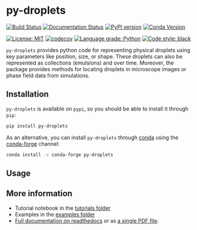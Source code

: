 # py-droplets

[![Build Status](https://github.com/zwicker-group/py-droplets/actions/workflows/python_tests.yml/badge.svg)](https://github.com/zwicker-group/py-droplets/actions/workflows/python_tests.yml)
[![Documentation Status](https://readthedocs.org/projects/py-droplets/badge/?version=latest)](https://py-droplets.readthedocs.io/en/latest/?badge=latest)
[![PyPI version](https://badge.fury.io/py/py-droplets.svg)](https://badge.fury.io/py/py-droplets)
[![Conda Version](https://img.shields.io/conda/vn/conda-forge/py-droplets.svg)](https://anaconda.org/conda-forge/py-droplets)

[![License: MIT](https://img.shields.io/badge/License-MIT-green.svg)](https://opensource.org/licenses/MIT)
[![codecov](https://codecov.io/gh/zwicker-group/py-droplets/branch/master/graph/badge.svg)](https://codecov.io/gh/zwicker-group/py-droplets)
[![Language grade: Python](https://img.shields.io/lgtm/grade/python/g/zwicker-group/py-droplets.svg?logo=lgtm&logoWidth=18)](https://lgtm.com/projects/g/zwicker-group/py-droplets/context:python)
[![Code style: black](https://img.shields.io/badge/code%20style-black-000000.svg)](https://github.com/psf/black)

`py-droplets` provides python code for representing physical droplets using
key parameters like position, size, or shape.
These droplets can also be represented as collections (emulsions) and over time.
Moreover, the package provides methods for locating droplets in microscope
images or phase field data from simulations.


Installation
------------

`py-droplets` is available on `pypi`, so you should be able to install it
through `pip`:

```bash
pip install py-droplets
```

As an alternative, you can install `py-droplets` through [conda](https://docs.conda.io/en/latest/)
using the [conda-forge](https://conda-forge.org/) channel:

```bash
conda install -c conda-forge py-droplets
```


Usage
-----

More information
----------------
* Tutorial notebook in the [tutorials folder](https://github.com/zwicker-group/py-droplets/tree/master/examples/tutorial)
* Examples in the [examples folder](https://github.com/zwicker-group/py-droplets/tree/master/examples)
* [Full documentation on readthedocs](https://py-droplets.readthedocs.io/)
  or as [a single PDF file](https://py-droplets.readthedocs.io/_/downloads/en/latest/pdf/).
